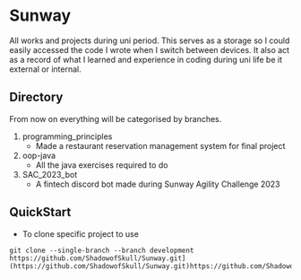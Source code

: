 # Sunway
All works and projects during uni period. This serves as a storage so I could easily accessed the code I wrote when I switch between devices. It also act as a record of what I learned and experience in coding during uni life be it external or internal.

## Directory
From now on everything will be categorised by branches.  

1. programming_principles
   - Made a restaurant reservation management system for final project
2. oop-java
   - All the java exercises required to do
3. SAC_2023_bot
   - A fintech discord bot made during Sunway Agility Challenge 2023

## QuickStart
- To clone specific project to use
```shell
git clone --single-branch --branch development https://github.com/ShadowofSkull/Sunway.git](https://github.com/ShadowofSkull/Sunway.git)https://github.com/ShadowofSkull/Sunway.git
```
